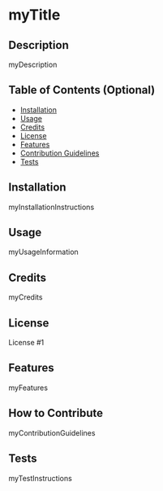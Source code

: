 # myTitle

## Description

myDescription

## Table of Contents (Optional)

- [Installation](#installation)
- [Usage](#usage)
- [Credits](#credits)
- [License](#license)
- [Features](#features)
- [Contribution Guidelines](#how-to-contribute)
- [Tests](#tests)

## Installation

myInstallationInstructions

## Usage

myUsageInformation

## Credits

myCredits

## License

License #1

## Features

myFeatures

## How to Contribute

myContributionGuidelines

## Tests

myTestInstructions
